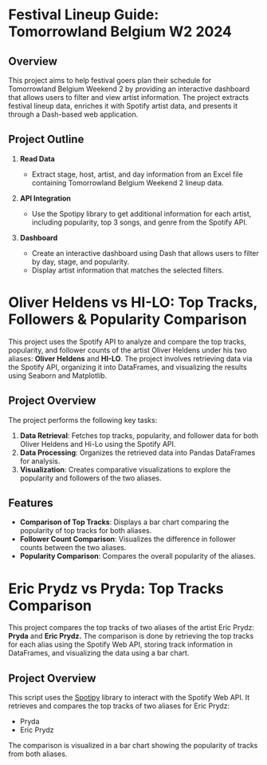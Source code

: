 # Festival Lineup Guide: Tomorrowland Belgium W2 2024

## Overview

This project aims to help festival goers plan their schedule for Tomorrowland Belgium Weekend 2 by providing an interactive dashboard that allows users to filter and view artist information. The project extracts festival lineup data, enriches it with Spotify artist data, and presents it through a Dash-based web application.

## Project Outline

1. **Read Data**
   - Extract stage, host, artist, and day information from an Excel file containing Tomorrowland Belgium Weekend 2 lineup data.

2. **API Integration**
   - Use the Spotipy library to get additional information for each artist, including popularity, top 3 songs, and genre from the Spotify API.

3. **Dashboard**
   - Create an interactive dashboard using Dash that allows users to filter by day, stage, and popularity.
   - Display artist information that matches the selected filters.


# Oliver Heldens vs HI-LO: Top Tracks, Followers & Popularity Comparison

This project uses the Spotify API to analyze and compare the top tracks, popularity, and follower counts of the artist Oliver Heldens under his two aliases: **Oliver Heldens** and **HI-LO**. The project involves retrieving data via the Spotify API, organizing it into DataFrames, and visualizing the results using Seaborn and Matplotlib.

## Project Overview

The project performs the following key tasks:
1. **Data Retrieval**: Fetches top tracks, popularity, and follower data for both Oliver Heldens and Hi-Lo using the Spotify API.
2. **Data Processing**: Organizes the retrieved data into Pandas DataFrames for analysis.
3. **Visualization**: Creates comparative visualizations to explore the popularity and followers of the two aliases.

## Features

- **Comparison of Top Tracks**: Displays a bar chart comparing the popularity of top tracks for both aliases.
- **Follower Count Comparison**: Visualizes the difference in follower counts between the two aliases.
- **Popularity Comparison**: Compares the overall popularity of the aliases.


# Eric Prydz vs Pryda: Top Tracks Comparison

This project compares the top tracks of two aliases of the artist Eric Prydz: **Pryda** and **Eric Prydz.** The comparison is done by retrieving the top tracks for each alias using the Spotify Web API, storing track information in DataFrames, and visualizing the data using a bar chart.

## Project Overview

This script uses the [Spotipy](https://spotipy.readthedocs.io/en/2.19.0/) library to interact with the Spotify Web API. It retrieves and compares the top tracks of two aliases for Eric Prydz:
- Pryda
- Eric Prydz

The comparison is visualized in a bar chart showing the popularity of tracks from both aliases.
